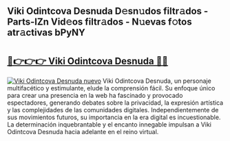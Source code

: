 ## Viki Odintcova Desnuda D𝚎sn𝚞dos filtr𝚊dos - Parts-IZn Vid𝚎os filtr𝚊dos - N𝚞evas f𝚘tos atr𝚊ctivas bPyNY

# <h2><a href="http://mb24d4.tromn.icu/?c=Viki+Odintcova+Desnuda">🔗👉👉👉 Viki Odintcova Desnuda 🔗🔗</a></h2>

[![Viki Odintcova Desnuda nuevo](https://i.imgur.com/pEAQMta.gif)](http://mb24d4.tromn.icu/?c=Viki+Odintcova+Desnuda)
Viki Odintcova Desnuda, un personaje multifacético y estimulante, elude la comprensión fácil. Su enfoque único para crear una presencia en la web ha fascinado y provocado espectadores, generando debates sobre la privacidad, la expresión artística y las complejidades de las comunidades digitales. Independientemente de sus movimientos futuros, su importancia en la era digital es incuestionable. La determinación inquebrantable y el encanto innegable impulsan a Viki Odintcova Desnuda hacia adelante en el reino virtual.
